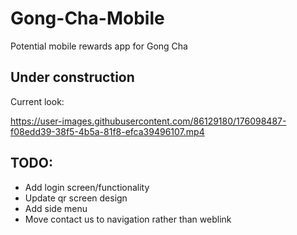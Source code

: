 # Gong-Cha-Mobile
Potential mobile rewards app for Gong Cha
## Under construction
Current look:

https://user-images.githubusercontent.com/86129180/176098487-f08edd39-38f5-4b5a-81f8-efca39496107.mp4


## TODO:
* Add login screen/functionality
* Update qr screen design
* Add side menu
* Move contact us to navigation rather than weblink
